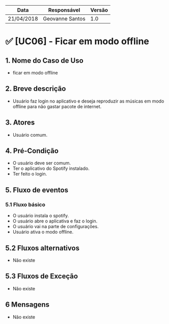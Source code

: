 Data | Responsável | Versão|
--------- | ------| --------|
21/04/2018 | Geovanne Santos |   1.0   |

# ✅ [UC06] - Ficar em modo offline

## 1. Nome do Caso de Uso
- ficar em modo offline

## 2.  Breve descrição
- Usuário faz login no aplicativo e deseja reproduzir as músicas em modo offline para não gastar pacote de internet.

## 3.  Atores
- Usuário comum.

## 4.  Pré-Condição
- O usuário deve ser comum.
- Ter o aplicativo do Spotify instalado.
- Ter feito o login.

## 5.  Fluxo de eventos

### 5.1 Fluxo básico

- O usuário instala o spotify.
- O usuário abre o aplicativa e faz o login.
- O usuário vai na parte de configurações.
- Usuário ativa o modo offline.

## 5.2 Fluxos alternativos

- Não existe

## 5.3 Fluxos de Exceção
- Não existe

## 6 Mensagens
- Não existe
